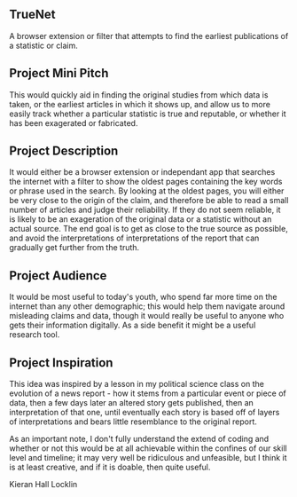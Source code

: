 ## TrueNet

A browser extension or filter that attempts to find the earliest publications of a statistic or claim. 

## Project Mini Pitch

This would quickly aid in finding the original studies from which data is taken, or the earliest articles in which it shows up, and allow us to more easily track whether a particular statistic is true and reputable, or whether it has been exagerated or fabricated.   

## Project Description

It would either be a browser extension or independant app that searches the internet with a filter to show the oldest pages containing the key words or phrase used in the search. By looking at the oldest pages, you will either be very close to the origin of the claim, and therefore be able to read a small number of articles and judge their reliability. If they do not seem reliable, it is likely to be an exageration of the original data or a statistic without an actual source. The end goal is to get as close to the true source as possible, and avoid the interpretations of interpretations of the report that can gradually get further from the truth.     

## Project Audience

It would be most useful to today's youth, who spend far more time on the internet than any other demographic; this would help them navigate around misleading claims and data, though it would really be useful to anyone who gets their information digitally. As a side benefit it might be a useful research tool.  

## Project Inspiration

This idea was inspired by a lesson in my political science class on the evolution of a news report - how it stems from a particular event or piece of data, then a few days later an altered story gets published, then an interpretation of that one, until eventually each story is based off of layers of interpretations and bears little resemblance to the original report.

As an important note, I don't fully understand the extend of coding and whether or not this would be at all achievable within the confines of our skill level and timeline; it may very well be ridiculous and unfeasible, but I think it is at least creative, and if it is doable, then quite useful.   

Kieran Hall Locklin
